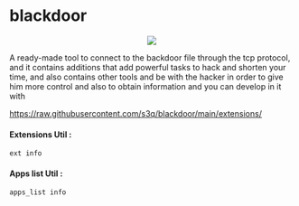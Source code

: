 

# blackdoor

<div style="text-align:center;"><img src="https://github.com/s3q/blackdoor/blob/main/blackdoor.jpg?raw=true" /></div>

A ready-made tool to connect to the backdoor file through the tcp protocol, and it contains additions that add powerful tasks to hack and shorten your time, and also contains other tools and be with the hacker in order to give him more control and also to obtain information and you can develop in it with

https://raw.githubusercontent.com/s3q/blackdoor/main/extensions/

#### Extensions Util :

```
ext info
```

#### Apps list Util :

```
apps_list info
```



